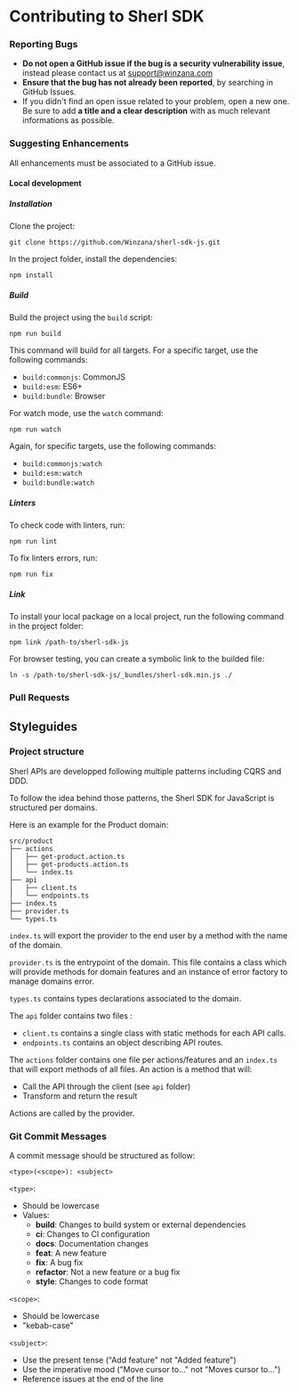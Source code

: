# Contributing to Sherl SDK

### Reporting Bugs

- **Do not open a GitHub issue if the bug is a security vulnerability issue**, instead please contact us at support@winzana.com
- **Ensure that the bug has not already been reported**, by searching in GitHub Issues.
- If you didn't find an open issue related to your problem, open a new one. Be sure to add **a title and a clear description** with as much relevant informations as possible.

### Suggesting Enhancements

All enhancements must be associated to a GitHub issue.

#### Local development

##### Installation

Clone the project:

```
git clone https://github.com/Winzana/sherl-sdk-js.git
```

In the project folder, install the dependencies:

```
npm install
```

##### Build

Build the project using the `build` script:

```
npm run build
```

This command will build for all targets. For a specific target, use the following commands:

- `build:commonjs`: CommonJS
- `build:esm`: ES6+
- `build:bundle`: Browser

For watch mode, use the `watch` command:

```
npm run watch
```

Again, for specific targets, use the following commands:

- `build:commonjs:watch`
- `build:esm:watch`
- `build:bundle:watch`

##### Linters

To check code with linters, run:

```
npm run lint
```

To fix linters errors, run:

```
npm run fix
```

##### Link

To install your local package on a local project, run the following command in the project folder:

```
npm link /path-to/sherl-sdk-js
```

For browser testing, you can create a symbolic link to the builded file:

```
ln -s /path-to/sherl-sdk-js/_bundles/sherl-sdk.min.js ./
```

### Pull Requests

## Styleguides

### Project structure

Sherl APIs are developped following multiple patterns including CQRS and DDD.

To follow the idea behind those patterns, the Sherl SDK for JavaScript is structured per domains.

Here is an example for the Product domain:

```
src/product
├── actions
│   ├── get-product.action.ts
│   ├── get-products.action.ts
│   └── index.ts
├── api
│   ├── client.ts
│   └── endpoints.ts
├── index.ts
├── provider.ts
└── types.ts
```

`index.ts` will export the provider to the end user by a method with the name of the domain.

`provider.ts` is the entrypoint of the domain. This file contains a class which will provide methods for domain features and an instance of error factory to manage domains error.

`types.ts` contains types declarations associated to the domain.

The `api` folder contains two files :

- `client.ts` contains a single class with static methods for each API calls.
- `endpoints.ts` contains an object describing API routes.

The `actions` folder contains one file per actions/features and an `index.ts` that will export methods of all files. An action is a method that will:

- Call the API through the client (see `api` folder)
- Transform and return the result

Actions are called by the provider.

### Git Commit Messages

A commit message should be structured as follow:

```
<type>(<scope>): <subject>
```

`<type>`:

- Should be lowercase
- Values:
  - **build**: Changes to build system or external dependencies
  - **ci**: Changes to CI configuration
  - **docs**: Documentation changes
  - **feat**: A new feature
  - **fix**: A bug fix
  - **refactor**: Not a new feature or a bug fix
  - **style**: Changes to code format

`<scope>`:

- Should be lowercase
- "kebab-case"

`<subject>`:

- Use the present tense ("Add feature" not "Added feature")
- Use the imperative mood ("Move cursor to..." not "Moves cursor to...")
- Reference issues at the end of the line
